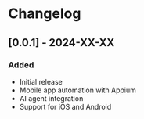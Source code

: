 # Changelog

## [0.0.1] - 2024-XX-XX
### Added
- Initial release
- Mobile app automation with Appium
- AI agent integration
- Support for iOS and Android
